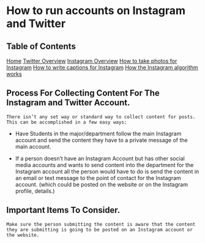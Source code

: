 # How to run accounts on Instagram and Twitter
## Table of Contents
[Home](./README.md)
[Twitter Overview](./twitter-overview.md)
[Instagram Overview](./instagram-overview.md)
  [How to take photos for Instagram](./take-pics-for-insta.md)
  [How to write captions for Instagram](./write-captions-for-insta.md)
  [How the Instagram algorithm works](./algorithm-insta.md)

## Process For Collecting Content For The Instagram and Twitter Account.


	There isn’t any set way or standard way to collect content for posts. This can be accomplished in a few easy ways:

- Have Students in the major/department follow the main Instagram account and send the content they have to a private message of the main account.

- If a person doesn’t have an Instagram Account but has other social media accounts and wants to send content into the department for the Instagram account all the person would have to do is send the content in an email or text message to the point of contact for the Instagram account. (which could be posted on the website or on the Instagram profile, details.)

## Important Items To Consider.

	Make sure the person submitting the content is aware that the content they are submitting is going to be posted on an Instagram account or the website. 
